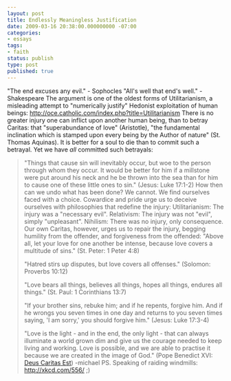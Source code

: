 ```yaml
---
layout: post
title: Endlessly Meaningless Justification
date: 2009-03-16 20:38:00.000000000 -07:00
categories:
- essays
tags:
- faith
status: publish
type: post
published: true
---
```

"The end excuses any evil." - Sophocles
"All's well that end's well." - Shakespeare
The argument is one of the oldest forms of Utilitarianism, a misleading attempt to "numerically justify" Hedonist exploitation of human beings:
http://oce.catholic.com/index.php?title=Utilitarianism
There is no greater injury one can inflict upon another human being, than to betray Caritas: that "superabundance of love" (Aristotle), "the fundamental inclination which is stamped upon every being by the Author of nature" (St. Thomas Aquinas). It is better for a soul to die than to commit such a betrayal. Yet we have *all* committed such betrayals:
> "Things that cause sin will inevitably occur, but woe to the person through whom they occur. It would be better for him if a millstone were put around his neck and he be thrown into the sea than for him to cause one of these little ones to sin." (Jesus: Luke 17:1-2)
How then can we undo what has been done? We cannot. We find ourselves faced with a choice. Cowardice and pride urge us to deceive ourselves with philosophies that redefine the injury:
> Utilitarianism: The injury was a "necessary evil".
> Relativism: The injury was not "evil", simply "unpleasant".
> Nihilism: There was no injury, only consequence.
Our own Caritas, however, urges us to repair the injury, begging humility from the offender, and forgiveness from the offended:
> "Above all, let your love for one another be intense, because love covers a multitude of sins." (St. Peter: 1 Peter 4:8)
>
> "Hatred stirs up disputes, but love covers all offenses." (Solomon: Proverbs 10:12)
>
> "Love bears all things, believes all things, hopes all things, endures all things." (St. Paul: 1 Corinthians 13:7)
>
> "If your brother sins, rebuke him; and if he repents, forgive him. And if he wrongs you seven times in one day and returns to you seven times saying, 'I am sorry,' you should forgive him." (Jesus: Luke 17:3-4)
>
> "Love is the light - and in the end, the only light - that can always illuminate a world grown dim and give us the courage needed to keep living and working. Love is possible, and we are able to practise it because we are created in the image of God." (Pope Benedict XVI: [Deus Caritas Est](http://www.vatican.va/holy_father/benedict_xvi/encyclicals/documents/hf_ben-xvi_enc_20051225_deus-caritas-est_en.html))
-michael
PS. Speaking of raiding windmills: http://xkcd.com/556/ ;)
